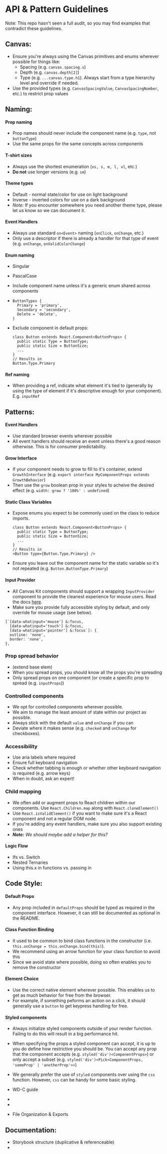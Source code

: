# API & Pattern Guidelines

Note: This repo hasn't seen a full audit, so you may find examples that contradict these guidelines.


## Canvas:

- Ensure you're always using the Canvas primitives and enums wherever possible for things like:
  - Spacing (e.g. `canvas.spacing.s`)
  - Depth (e.g. `canvas.depth[2]`)
  - Type (e.g. `...canvas.type.h1`). Always start from a type hierarchy level and override if needed.
- Use the provided types (e.g. `CanvasSpacingValue`, `CanvasSpacingNumber`, etc.) to restrict prop values
  

## Naming:

#### Prop naming

- Prop names should never include the component name (e.g. `type`, not `buttonType`)
- Use the same props for the same concepts across components

#### T-shirt sizes

- Always use the shortest enumeration (`xs, s, m, l, xl`, etc.)
- **Do not** use longer versions (e.g. `sm`)

#### Theme types

- Default - normal state/color for use on light background
- Inverse - inverted colors for use on a dark background
- *Note:* If you encounter somewhere you need another theme type, please let us know so we can document it.

#### Event Handlers

- Always use standard `on<Event>`  naming (`onClick`, `onChange`, etc.)
- Only use a descriptor if there is already a handler for that type of event (e.g. `onChange`, `onValidColorChange`)

#### Enum naming

- Singular

- PascalCase

- Include component name unless it's a generic enum shared across components

- ```
  ButtonTypes {
    Primary = 'primary',
    Secondary = 'secondary',
    Delete = 'delete',
  }
  ```

- Exclude component in default props:

  ```
  class Button extends React.Component<ButtonProps> {
    public static Type = ButtonType;
    public static Size = ButtonSize;
    ...
  }
  // Results in
  Button.Type.Primary
  ```

#### Ref naming

- When providing a ref, indicate what element it's tied to (generally by using the type of element if it's descriptive enough for your component). E.g. `inputRef`



## Patterns:

#### Event Handlers

- Use standard browser events wherever possible
- All event handlers should receive an event unless there's a good reason otherwise. This is for consumer predictability.

#### Grow Interface

- If your component needs to grow to fill to it's container, extend `GrowthInterface`
  (e.g. ```export interface MyComponentProps extends GrowthBehavior```)
- Then use the `grow` boolean prop in your styles to acheive the desired effect (e.g. `width: grow ? '100%' : undefined`)

#### Static Class Variables

- Expose enums you expect to be commonly used on the class to reduce imports.

  ```
  class Button extends React.Component<ButtonProps> {
    public static Type = ButtonType;
    public static Size = ButtonSize;
    ...
  }
  // Results in
  <Button type={Button.Type.Primary} />
  ```

- Ensure you leave out the component name for the static variable so it's not repeated (e.g. `Button.ButtonType.Primary`)

#### Input Provider

- All Canvas Kit components should support a wrapping `InputProvider` component to provide the cleanest experience for mouse users. Read the docs [here](https://ghe.megaleo.com/design/canvas-kit-react/tree/master/modules/canvas-kit-react-core#input-provider). 
- Make sure you provide fully accessible styling by default, and only override for mouse usage (see below).

```
[`[data-whatinput='mouse'] &:focus,
  [data-whatinput='touch'] &:focus,
  [data-whatinput='pointer'] &:focus`]: {
  outline: 'none',
  border: 'none',
},
```



### Prop spread behavior

- (extend base elem)
- When you spread props, you should know all the props you're spreading
- Only spread props on one component (or create a specific prop to spread (e.g. `inputProps`))



### Controlled components

- We opt for controlled components wherever possible.
- We aim to manage the least amount of state within our project as possible.
- Always stick with the default `value` and `onChange` if you can
- Deviate where it makes sense (e.g. `checked` and `onChange` for checkboxes).



### Accessibility

- Use aria labels where required
- Ensure full keyboard navigation
- Check whether tabbing is enough or whether other keyboard navigation is required (e.g. arrow keys)
- When in doubt, ask an expert!



### Child mapping

- We often add or augment props to React children within our components. Use `React.Children.map` along with `React.cloneElement()`
- Use `React.isValidElement()` if you want to make sure it's a React component and not a regular DOM node.
- If you're adding any event handlers, make sure you also support existing ones
- _**Note:** We should maybe add a helper for this?_



#### Logic Flow

- Ifs vs. Switch
- Nested Ternaries
- Using this.x in functions vs. passing in



## Code Style:

#### Default Props

- Any prop included in `defaultProps` should be typed as required in the component interface. However, it can still be documented as optional in the README.

#### Class Function Binding

- It used to be common to bind class functions in the constructor (i.e. `this.onChange = this.onChange.bind(this)`). 
- We recommend using an arrow function for your class function to avoid this
- Since we avoid state where possible, doing so often enables you to remove the constructor

#### Element Choice

- Use the correct native element wherever possible. This enables us to get as much behavior for free from the browser.
- For example, if something peforms an action on a click, it should generally use a `button` to get keypress handling for free.

#### Styled components

- Always initialize styled components outside of your render function. Failing to do this will result in a big performance hit.
- When specifying the props a styled component can accept, it is up to you do define how restrictive you should be. You can accept any prop that the component accepts (e.g. `styled('div')<ComponentProps>`) or only accept a subset (e.g. `styled('div')<Pick<ComponentProps, 'someProp' | 'anotherProp'>>`)
- We generally prefer the use of `styled` components over using the `css` function. However,  `css` can be handy for some basic styling.



- WD-C guide
- 
- 
- File Organization & Exports



## Documentation:

- Storybook structure (duplicative & referenceable)
- 

